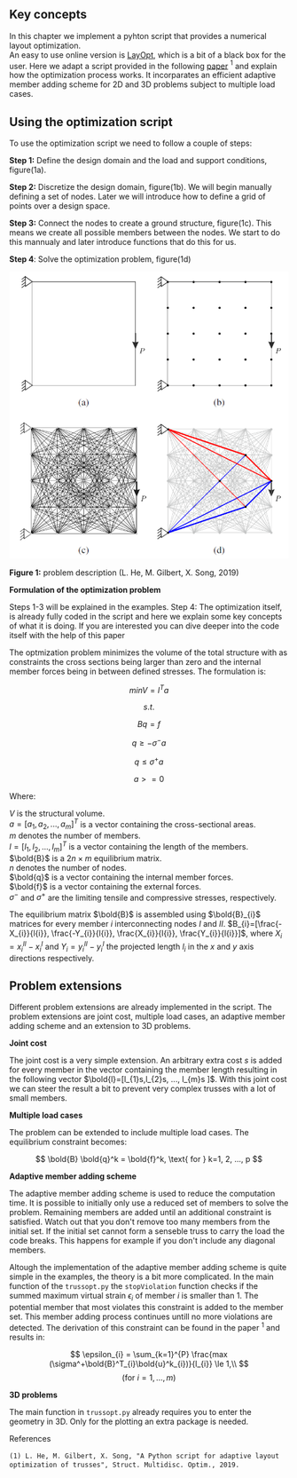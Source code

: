 ## Key concepts

In this chapter we implement a pyhton script that provides a numerical layout optimization.  
An easy to use online version is [LayOpt](https://www.layopt.com/docs), which is a bit of a black box for the user. Here we adapt a script provided in the following [paper](https://link.springer.com/article/10.1007/s00158-019-02226-6) $^1$ and explain how the optimization process works. It incorparates an efficient adaptive member adding scheme for 2D and 3D problems subject to multiple load cases.

## Using the optimization script
To use the optimization script we need to follow a couple of steps:

**Step 1:** Define the design domain and the load and support conditions, figure(1a). 

**Step 2:** Discretize the design domain, figure(1b). We will begin manually defining a set of nodes. Later we will introduce how to define a grid of points over a design space.

**Step 3:** Connect the nodes to create a ground structure, figure(1c). This means we create all possible members between the nodes. We start to do this mannualy and later introduce functions that do this for us.

**Step 4**: Solve the optimization problem, figure(1d)


![Problem Description](figures/fig1_problemdescription.png)


**Figure 1:** problem description (L. He, M. Gilbert, X. Song, 2019)




**Formulation of the optimization problem**

Steps 1-3 will be explained in the examples. Step 4: The optimization itself, is already fully coded in the script and here we explain some key concepts of what it is doing. If you are interested you can dive deeper into the code itself with the help of this paper

The optmization problem minimizes the volume of the total structure with as constraints the cross sections being larger than zero and the internal member forces being in between defined stresses.
The formulation is:

$$
minV = l^T a
$$

$$
s.t.
$$

$$
B q = f
$$

$$
q \ge - \sigma^- a
$$

$$
q \le \sigma^+ a
$$

$$
a>=0
$$

Where: 
 
$V$ is the structural volume.  
$a = [a_{1}, a_{2}, ..., a_{m}]^T$ is a vector containing the cross-sectional areas.  
$m$ denotes the number of members.  
$l = [l_{1}, l_{2}, ..., l_{m}]^T$ is a vector containing the length of the members.  
$\bold{B}$ is a $2n \times m$ equilibrium matrix.  
$n$ denotes the number of nodes.  
$\bold{q}$ is a vector containing the internal member forces.  
$\bold{f}$ is a vector containing the external forces.  
$\sigma^-$ and $\sigma^+$ are the limiting tensile and compressive stresses, respectively.

The equilibrium matrix $\bold{B}$ is assembled using $\bold{B}_{i}$ matrices for every member $i$ interconnecting nodes $I$ and $II$.
$B_{i}=[\frac{-X_{i}}{l{i}}, \frac{-Y_{i}}{l{i}}, \frac{X_{i}}{l{i}}, \frac{Y_{i}}{l{i}}]$, where $X_{i}=x_{i}^{II}-x_{i}^{I}$ and $Y_{i}=y_{i}^{II}-y_{i}^{I}$ the projected length $l_{i}$ in the $x$ and $y$ axis directions respectively. 


## Problem extensions

Different problem extensions are already implemented in the script. The problem extensions are joint cost, multiple load cases, an adaptive member adding scheme and an extension to 3D problems. 

**Joint cost**

The joint cost is a very simple extension. An arbitrary extra cost $s$ is added for every member in the vector containing the member length resulting in the following vector $\bold{l}=[l_{1}s,l_{2}s, ..., l_{m}s ]$. With this joint cost we can steer the result a bit to prevent very complex trusses with a lot of small members. 

**Multiple load cases**

The problem can be extended to include multiple load cases. The equilibrium constraint becomes:


$$
\bold{B} \bold{q}^k = \bold{f}^k, \text{ for } k=1, 2, ..., p
$$

**Adaptive member adding scheme**

The adaptive member adding scheme is used to reduce the computation time. It is possible to initially only use a reduced set of members to solve the problem. Remaining members are added until an additional constraint is satisfied. Watch out that you don't remove too many members from the initial set. If the initial set cannot form a senseble truss to carry the load the code breaks. This happens for example if you don't include any diagonal members.

Altough the implementation of the adaptive member adding scheme is quite simple in the examples, the theory is a bit more complicated. In the main function of the ``trussopt.py`` the ``stopViolation`` function checks if the summed maximum virtual strain $\epsilon_{i}$ of member $i$ is smaller than 1. The potential member that most violates this constraint is added to the member set. This member adding process continues untill no more violations are detected. The derivation of this constraint can be found in the paper $^1$ and results in:

$$
\epsilon_{i} = \sum_{k=1}^{P} \frac{max (\sigma^+\bold{B}^T_{i}\bold{u}^k_{i})}{l_{i}} \le 1,\\
$$
$$
(\text{for}\ i = 1, ..., m)
$$

**3D problems**

The main function in ``trussopt.py`` already requires you to enter the geometry in 3D. Only for the plotting an extra package is needed.


References


    (1) L. He, M. Gilbert, X. Song, "A Python script for adaptive layout optimization of trusses", Struct. Multidisc. Optim., 2019.

